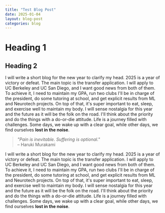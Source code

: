 ```yaml
---
title: "Test Blog Post"
date: 2025-01-04
layout: blog-post
categories: blog
---
```


# Heading 1
## Heading 2

I will write a short blog for the new year to clarify my head. 2025 is a year of victory or defeat. The main topic is
the transfer application. I will apply to UC Berkeley and UC San Diego, and I want good news from both of them. To achieve it,
I need to maintain my GPA, run two clubs I'll be in charge of the president, do some tutoring at school, and get
explicit results from ML and Neurotech projects. On top of that, it's super important to eat, sleep, and exercise well
to maintain my body. I will sense nostalgia for this year and the future as it will be the folk on the road. I'll think
about the priority and do the things with a do-or-die attitude. Life is a journey filled with challenges. 
Some days, we wake up with a clear goal, while other days, we find ourselves
**lost in the noise**.

> *"Pain is inevitable. Suffering is optional."*  
> – Haruki Murakami

I will write a short blog for the new year to clarify my head. 2025 is a year of victory or defeat. The main topic is
the transfer application. I will apply to UC Berkeley and UC San Diego, and I want good news from both of them. To achieve it,
I need to maintain my GPA, run two clubs I'll be in charge of the president, do some tutoring at school, and get
explicit results from ML and Neurotech projects. On top of that, it's super important to eat, sleep, and exercise well
to maintain my body. I will sense nostalgia for this year and the future as it will be the folk on the road. I'll think
about the priority and do the things with a do-or-die attitude. Life is a journey filled with challenges.
Some days, we wake up with a clear goal, while other days, we find ourselves
**lost in the noise**.